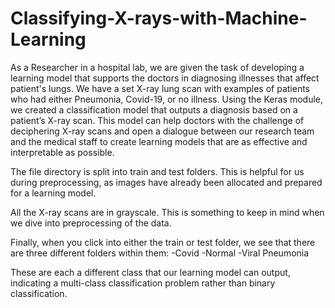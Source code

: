 # Classifying-X-rays-with-Machine-Learning

As a Researcher in a hospital lab, we are given the task of developing a learning model that supports the doctors in diagnosing illnesses that affect patient's lungs. We have a set X-ray lung scan with examples of patients who had either Pneumonia, Covid-19, or no illness. Using the Keras module, we created a classification model that outputs a diagnosis based on a patient’s X-ray scan. This model can help doctors with the challenge of deciphering X-ray scans and open a dialogue between our research team and the medical staff to create learning models that are as effective and interpretable as possible.

The file directory is split into train and test folders. This is helpful for us during preprocessing, as images have already been allocated and prepared for a learning model.

All the X-ray scans are in grayscale. This is something to keep in mind when we dive into preprocessing of the data.

Finally, when you click into either the train or test folder, we see that there are three different folders within them:
-Covid
-Normal
-Viral Pneumonia

These are each a different class that our learning model can output, indicating a multi-class classification problem rather than binary classification.

